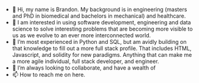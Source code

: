 - 👋 Hi, my name is Brandon.  My background is in engineering (masters and PhD in biomedical and bachelors in mechanical) and healthcare.
- 👀 I am interested in using software development, engineering and data science to solve interesting problems that are becoming more visible to us as we evolve to an ever more interconnected world.
- 🌱 I’m most experienced in Python and SQL, but am avidly building on that knowledge to fill out a more full stack profile.  That includes HTML, Javascript, and solidity for new paradigms.  Anything that can make me a more agile individual, full stack developer, and engineer.
- 💞️ I’m always looking to collaborate, and have a wealth of 
- 📫 How to reach me on here.

<!---
Bborde1/Bborde1 is a ✨ special ✨ repository because its `README.md` (this file) appears on your GitHub profile.
You can click the Preview link to take a look at your changes.
--->
